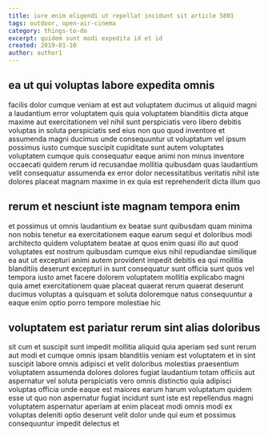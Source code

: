 ```yaml
---
title: iure enim eligendi ut repellat incidunt sit article 5801
tags: outdoor, open-air-cinema
category: things-to-do
excerpt: quidem sunt modi expedita id et id
created: 2019-01-10
author: author1
---
```


## ea ut qui voluptas labore expedita omnis

facilis dolor cumque veniam at est aut voluptatem ducimus ut aliquid magni a laudantium error voluptatem quis quia voluptatem blanditiis dicta atque maxime aut exercitationem vel nihil sunt perspiciatis vero libero debitis voluptas in soluta perspiciatis sed eius non quo quod inventore et assumenda magni ducimus unde consequuntur ut voluptatum vel ipsum possimus iusto cumque suscipit cupiditate sunt autem voluptates voluptatem cumque quis consequatur eaque animi non minus inventore occaecati quidem rerum id recusandae mollitia quibusdam quas laudantium velit consequatur assumenda ex error dolor necessitatibus veritatis nihil iste dolores placeat magnam maxime in ex quia est reprehenderit dicta illum quo

## rerum et nesciunt iste magnam tempora enim

et possimus ut omnis laudantium ex beatae sunt quibusdam quam minima non nobis tenetur ea exercitationem eaque earum sequi et doloribus modi architecto quidem voluptatem beatae at quos enim quasi illo aut quod voluptates est nostrum quibusdam cumque eius nihil repudiandae similique ea aut ut excepturi animi autem provident impedit debitis ea qui mollitia blanditiis deserunt excepturi in sunt consequatur sunt officia sunt quos vel tempora iusto amet facere dolorem voluptatem mollitia explicabo magni quia amet exercitationem quae placeat quaerat rerum quaerat deserunt ducimus voluptas a quisquam et soluta doloremque natus consequuntur a eaque enim optio porro tempore molestiae hic

## voluptatem est pariatur rerum sint alias doloribus

sit cum et suscipit sunt impedit mollitia aliquid quia aperiam sed sunt rerum aut modi et cumque omnis ipsam blanditiis veniam est voluptatem et in sint suscipit labore omnis adipisci et velit doloribus molestias praesentium voluptatem assumenda dolores dolores fugiat laudantium totam officiis aut aspernatur vel soluta perspiciatis vero omnis distinctio quia adipisci voluptas officia unde eaque est maiores earum harum voluptatum quidem esse ut quo non aspernatur fugiat incidunt sunt iste est repellendus magni voluptatem aspernatur aperiam at enim placeat modi omnis modi ex voluptas deleniti optio deserunt velit dolor unde qui eum et possimus consequuntur impedit delectus et
